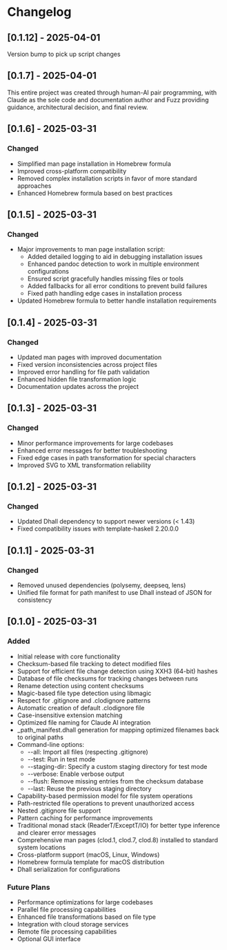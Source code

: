 # Changelog

## [0.1.12] - 2025-04-01

Version bump to pick up script changes

## [0.1.7] - 2025-04-01

This entire project was created through human-AI pair programming, with Claude
as the sole code and documentation author and Fuzz providing guidance,
architectural decision, and final review.

## [0.1.6] - 2025-03-31
### Changed
- Simplified man page installation in Homebrew formula
- Improved cross-platform compatibility
- Removed complex installation scripts in favor of more standard approaches
- Enhanced Homebrew formula based on best practices

## [0.1.5] - 2025-03-31
### Changed
- Major improvements to man page installation script:
  - Added detailed logging to aid in debugging installation issues
  - Enhanced pandoc detection to work in multiple environment configurations
  - Ensured script gracefully handles missing files or tools
  - Added fallbacks for all error conditions to prevent build failures
  - Fixed path handling edge cases in installation process
- Updated Homebrew formula to better handle installation requirements

## [0.1.4] - 2025-03-31
### Changed
- Updated man pages with improved documentation
- Fixed version inconsistencies across project files
- Improved error handling for file path validation
- Enhanced hidden file transformation logic
- Documentation updates across the project

## [0.1.3] - 2025-03-31
### Changed
- Minor performance improvements for large codebases
- Enhanced error messages for better troubleshooting
- Fixed edge cases in path transformation for special characters
- Improved SVG to XML transformation reliability

## [0.1.2] - 2025-03-31
### Changed
- Updated Dhall dependency to support newer versions (< 1.43)
- Fixed compatibility issues with template-haskell 2.20.0.0

## [0.1.1] - 2025-03-31
### Changed
- Removed unused dependencies (polysemy, deepseq, lens)
- Unified file format for path manifest to use Dhall instead of JSON for consistency

## [0.1.0] - 2025-03-31
### Added
- Initial release with core functionality
- Checksum-based file tracking to detect modified files
- Support for efficient file change detection using XXH3 (64-bit) hashes
- Database of file checksums for tracking changes between runs
- Rename detection using content checksums
- Magic-based file type detection using libmagic
- Respect for .gitignore and .clodignore patterns
- Automatic creation of default .clodignore file
- Case-insensitive extension matching
- Optimized file naming for Claude AI integration
- _path_manifest.dhall generation for mapping optimized filenames back to original paths
- Command-line options:
  - --all: Import all files (respecting .gitignore)
  - --test: Run in test mode
  - --staging-dir: Specify a custom staging directory for test mode
  - --verbose: Enable verbose output
  - --flush: Remove missing entries from the checksum database
  - --last: Reuse the previous staging directory
- Capability-based permission model for file system operations
- Path-restricted file operations to prevent unauthorized access
- Nested .gitignore file support
- Pattern caching for performance improvements
- Traditional monad stack (ReaderT/ExceptT/IO) for better type inference and clearer error messages
- Comprehensive man pages (clod.1, clod.7, clod.8) installed to standard system locations
- Cross-platform support (macOS, Linux, Windows)
- Homebrew formula template for macOS distribution
- Dhall serialization for configurations

### Future Plans
- Performance optimizations for large codebases
- Parallel file processing capabilities
- Enhanced file transformations based on file type
- Integration with cloud storage services
- Remote file processing capabilities
- Optional GUI interface
